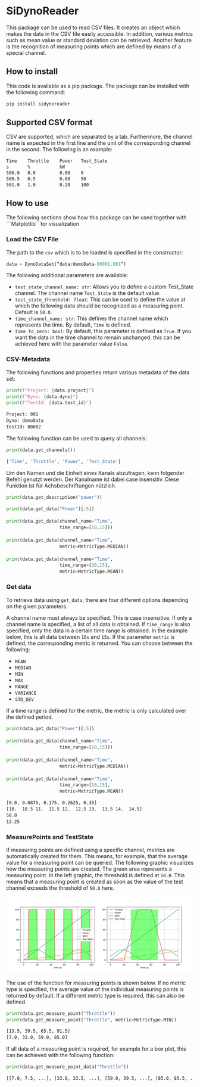 # SiDynoReader

This package can be used to read CSV files. It creates an object which makes the data in the CSV file easily accessible. In addition, various metrics such as mean value or standard deviation can be retrieved. Another feature is the recognition of measuring points which are defined by means of a special channel.

## How to install
This code is available as a pip package. The package can be installed with the following command:
```bash
pip install sidynoreader
```

## Supported CSV format
CSV are supported, which are separated by a tab. Furthermore, the channel name is expected in the first line and the unit of the corresponding channel in the second. The following is an example:

```csv
Time	Throttle	Power	Test_State
s	    %	        kW	       -
500.0	0.0         0.00    0
500.5	0.5	        0.08    50
501.0	1.0	        0.20	100
```

## How to use

The following sections show how this package can be used together with ```Matplotlib`` for visualization

### Load the CSV File

The path to the ```csv``` which is to be loaded is specified in the constructor:

```python
data = DynoDataSet(“data/demoData-00001.001”)
```

The following additional parameters are available:
- ```test_state_channel_name: str```: Allows you to define a custom Test_State channel. The channel name ```Test_State``` is the default value.
- ```test_state_threshold: float```: This can be used to define the value at which the following data should be recognized as a measuring point. Default is ```50.0```.
- ```time_channel_name: str```: This defines the channel name which represents the time. By default, ```Time``` is defined.
- ```time_to_zero: bool```: By default, this parameter is defined as ```True```. If you want the data in the time channel to remain unchanged, this can be achieved here with the parameter value ```False```.

### CSV-Metadata
The following functions and properties return various metadata of the data set:

```python
print(f"Project: {data.project}")
print(f"Dyno: {data.dyno}")
print(f"TestId: {data.test_id}")
```

```bash
Project: 001
Dyno: demoData
TestId: 00002
```

The following function can be used to query all channels:
```python
print(data.get_channels())
```
```bash
['Time', 'Throttle', 'Power', 'Test_State']
```

Um den Namen und die Einheit eines Kanals abzufragen, kann folgender Befehl genutzt werden. Der Kanalname ist dabei case insensitiv. Diese Funktion ist für Achsbeschriftungen nützlich.
```python
print(data.get_description("power"))
```
```python
print(data.get_data("Power")[:5])

print(data.get_data(channel_name="Time",
                    time_range=[10,15]))

print(data.get_data(channel_name="Time",
                    metric=MetricType.MEDIAN))

print(data.get_data(channel_name="Time",
                    time_range=[10,15],
                    metric=MetricType.MEAN))
```

### Get data
To retrieve data using ```get_data```, there are four different options depending on the given parameters.

A channel name must always be specified. This is case insensitive. If only a channel name is specified, a list of all data is obtained. If ```time_range``` is also specified, only the data in a certain time range is obtained. In the example below, this is all data between ```10s``` and ```15s```.
If the parameter ```metric``` is defined, the corresponding metric is returned. You can choose between the following:
- ```MEAN```
- ```MEDIAN```
- ```MIN```
- ```MAX```
- ```RANGE```
- ```VARIANCE```
- ```STD_DEV```

If a time range is defined for the metric, the metric is only calculated over the defined period.

```python
print(data.get_data("Power")[:5])

print(data.get_data(channel_name="Time",
                    time_range=[10,15]))

print(data.get_data(channel_name="Time",
                    metric=MetricType.MEDIAN))

print(data.get_data(channel_name="Time",
                    time_range=[10,15],
                    metric=MetricType.MEAN))
```
```bash
[0.0, 0.0875, 0.175, 0.2625, 0.35]
[10.  10.5 11.  11.5 12.  12.5 13.  13.5 14.  14.5]
50.0
12.25
```

### MeasurePoints and TestState
If measuring points are defined using a specific channel, metrics are automatically created for them. This means, for example, that the average value for a measuring point can be queried. The following graphic visualizes how the measuring points are created. The green area represents a measuring point. In the left graphic, the threshold is defined at ```50.0```. This means that a measuring point is created as soon as the value of the test channel exceeds the threshold of ```50.0``` here.

![TestState](https://raw.githubusercontent.com/lukzimmermann/SiDynoReader/refs/heads/main/doc/img/test_state.svg)

The use of the function for measuring points is shown below. If no metric type is specified, the average value of the individual measuring points is returned by default. If a different metric type is required, this can also be defined. 
```Python
print(data.get_measure_point("Throttle"))
print(data.get_measure_point("Throttle", metric=MetricType.MIN))
```
```bash
[13.5, 39.5, 65.5, 91.5]
[7.0, 33.0, 59.0, 85.0]
```

If all data of a measuring point is required, for example for a box plot, this can be achieved with the following function:
```Python
print(data.get_measure_point_data("Throttle"))
```
```bash
[[7.0, 7.5, ...], [33.0, 33.5, ...], [59.0, 59.5, ...], [85.0, 85.5, ...]]
```


